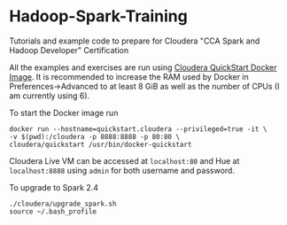 # Hadoop-Spark-Training
Tutorials and example code to prepare for Cloudera "CCA Spark and Hadoop Developer" Certification

All the examples and exercises are run using [Cloudera QuickStart Docker Image](https://hub.docker.com/r/cloudera/quickstart/). It is recommended to increase the RAM used by Docker in Preferences->Advanced to at least 8 GiB as well as the number of CPUs (I am currently using 6). 

To start the Docker image run
```
docker run --hostname=quickstart.cloudera --privileged=true -it \
-v $(pwd):/cloudera -p 8888:8888 -p 80:80 \
cloudera/quickstart /usr/bin/docker-quickstart
```
Cloudera Live VM can be accessed at `localhost:80` and Hue at `localhost:8888` using `admin` for both username and password.

To upgrade to Spark 2.4
```
./cloudera/upgrade_spark.sh
source ~/.bash_profile
```
